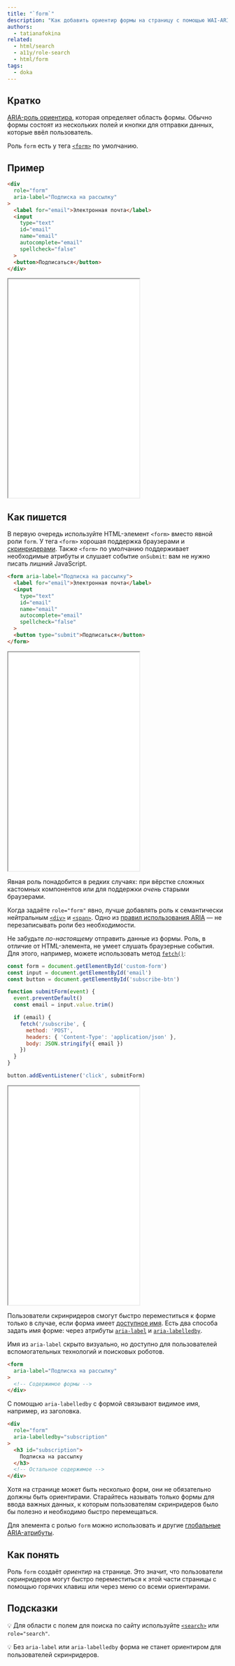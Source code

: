 ```yaml
---
title: "`form`"
description: "Как добавить ориентир формы на страницу с помощью WAI-ARIA."
authors:
  - tatianafokina
related:
  - html/search
  - a11y/role-search
  - html/form
tags:
  - doka
---
```


## Кратко

[ARIA-роль ориентира](/a11y/aria-roles/#roli-orientirov), которая определяет область формы. Обычно формы состоят из нескольких полей и кнопки для отправки данных, которые ввёл пользователь.

Роль `form` есть у тега [`<form>`](/html/form/) по умолчанию.

## Пример

```html
<div
  role="form"
  aria-label="Подписка на рассылку"
>
  <label for="email">Электронная почта</label>
  <input
    type="text"
    id="email"
    name="email"
    autocomplete="email"
    spellcheck="false"
  >
  <button>Подписаться</button>
</div>
```

<iframe title="Кастомный ориентир формы" src="demos/custom-form-landmark" height="500"></iframe>

## Как пишется

В первую очередь используйте HTML-элемент `<form>` вместо явной роли `form`. У тега `<form>` хорошая поддержка браузерами и [скринридерами](/a11y/screenreaders/). Также `<form>` по умолчанию поддерживает необходимые атрибуты и слушает событие `onSubmit`: вам не нужно писать лишний JavaScript.

```html
<form aria-label="Подписка на рассылку">
  <label for="email">Электронная почта</label>
  <input
    type="text"
    id="email"
    name="email"
    autocomplete="email"
    spellcheck="false"
  >
  <button type="submit">Подписаться</button>
</form>
```

<iframe title="Обычная форма" src="demos/native-form-landmark" height="500"></iframe>

Явная роль понадобится в редких случаях: при вёрстке сложных кастомных компонентов или для поддержки _очень_ старыми браузерами.

Когда задаёте `role="form"` явно, лучше добавлять роль к семантически нейтральным [`<div>`](/html/div/) и [`<span>`](/html/span/). Одно из [правил использования ARIA](/a11y/aria-intro/#pravila-ispolzovaniya) — не перезаписывать роли без необходимости.

Не забудьте _по-настоящему_ отправить данные из формы. Роль, в отличие от HTML-элемента, не умеет слушать браузерные события. Для этого, например, можете использовать метод [`fetch()`](/js/fetch/):

```js
const form = document.getElementById('custom-form')
const input = document.getElementById('email')
const button = document.getElementById('subscribe-btn')

function submitForm(event) {
  event.preventDefault()
  const email = input.value.trim()

  if (email) {
    fetch('/subscribe', {
      method: 'POST',
      headers: { 'Content-Type': 'application/json' },
      body: JSON.stringify({ email })
    })
  }
}

button.addEventListener('click', submitForm)
```

<iframe title="Кастомный ориентир формы" src="demos/custom-form-landmark" height="500"></iframe>

Пользователи скринридеров смогут быстро переместиться к форме только в случае, если форма имеет [доступное имя](/a11y/accessible-names-and-descs/). Есть два способа задать имя форме: через атрибуты [`aria-label`](/a11y/aria-label/) и [`aria-labelledby`](/a11y/aria-labelledby/).

Имя из `aria-label` скрыто визуально, но доступно для пользователей вспомогательных технологий и поисковых роботов.

```html
<form
  aria-label="Подписка на рассылку"
>
  <!-- Содержимое формы -->
</div>
```

С помощью `aria-labelledby` с формой связывают видимое имя, например, из заголовка.

```html
<div
  role="form"
  aria-labelledby="subscription"
>
  <h3 id="subscription">
    Подписка на рассылку
  </h3>
  <!-- Остальное содержимое -->
</div>
```

Хотя на странице может быть несколько форм, они не обязательно должны быть ориентирами. Старайтесь называть только формы для ввода важных данных, к которым пользователям скринридеров было бы полезно и необходимо быстро перемещаться.

Для элемента с ролью `form` можно использовать и другие [глобальные ARIA-атрибуты](/a11y/aria-attrs/#globalnye-atributy).

## Как понять

Роль `form` создаёт _ориентир_ на странице. Это значит, что пользователи скринридеров могут быстро переместиться к этой части страницы с помощью горячих клавиш или через меню со всеми ориентирами.

## Подсказки

💡 Для области с полем для поиска по сайту используйте [`<search>`](/html/search/) или `role="search"`.

💡 Без `aria-label` или `aria-labelledby` форма не станет ориентиром для пользователей скринридеров.
